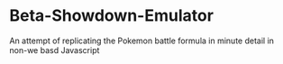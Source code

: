 # Beta-Showdown-Emulator
An attempt of replicating the Pokemon battle formula in minute detail in non-we basd Javascript
